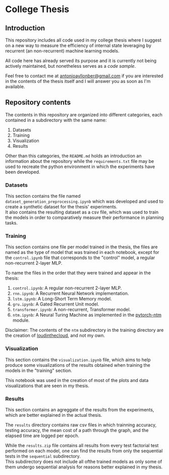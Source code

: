 # College Thesis

## Introduction
This repository includes all code used in my college thesis where I suggest on a new way to measure the efficiency of internal state leveraging by recurrent (an non-recurrent) machine learning models.

All code here has already served its purpose and it is currently not being actively maintained, but nonetheless serves as a *code sample*.

Feel free to contact me at [antonioayllonber@gmail.com](https://antonioayllonber@gmail.com) if you are interested in the contents of the thesis itself and I will answer you as soon as I'm available.

## Repository contents
The contents in this repository are organized into different categories, each contained in a subdirectory with the same name: 
1. Datasets
2. Training
3. Visualization
4. Results

Other than this categories, the `README.md` holds an introduction an information about the repository while the `requirements.txt` file may be used to recreate the python environment in which the experiments have been developed.

### Datasets
This section contains the file named `dataset_generation_preprocessing.ipynb` which was developed and used to create a synthetic dataset for the thesis' experiments.  
It also contains the resulting dataset as a csv file, which was used to train the models in order to comparatively measure their performance in planning tasks.

### Training
This section contains one file per model trained in the thesis, the files are named as the type of model that was trained in each notebook, except for the `control.ipynb` file that corresponds to the "control" model, a regular non-recurrent 2-layer MLP.  

To name the files in the order that they were trained and appear in the thesis:

1. `control.ipynb`: A regular non-recurrent 2-layer MLP.
2. `rnn.ipynb`: A Recurrent Neural Network implementation.
3. `lstm.ipynb`: A Long-Short Term Memory model.
4. `gru.ipynb`: A Gated Recurrent Unit model.
5. `transformer.ipynb`: A non-recurrent, Transformer model.
6. `ntm.ipynb`: A Neural Turing Machine as implemented in the [pytorch-ntm](https://github.com/loudinthecloud/pytorch-ntm) module.

Disclaimer: The contents of the `ntm` subdirectory in the training directory are the creation of  [loudinthecloud](https://github.com/loudinthecloud), and not my own.  

### Visualization
This section contains the `visualization.ipynb` file, which aims to help produce some visualizations of the results obtained when training the models in the "training" section.  

This notebook was used in the creation of most of the plots and data visualizations that are seen in my thesis.

### Results
This section contains an agreggate of the results from the experiments, which are better explained in the actual thesis.  

The `results` directory contains raw csv files in which trainning accuracy, testing accuracy, the mean cost of a path through the graph, and the elapsed time are logged per epoch.

While the `results.zip` file contains all results from every test factorial test performed on each model, one can find the results from only the sequential tests in the `sequential` subdirectory.  
This subdirectory does not include all ofthe trained models as only some of them undergo sequential analysis for reasons better explained in my thesis.
